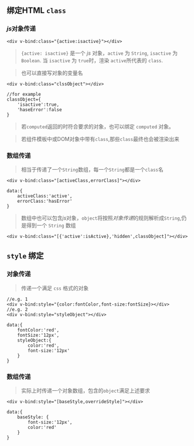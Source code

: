 ## 绑定HTML `class`
### *js*对象传递
```
<div v-bind:class="{active:isactive}"></div>
```
> `{active: isactive}` 是一个 *js* 对象，`active` 为 `String`, `isactive` 为 `Boolean`. 当 `isactive` 为 `true`时，渲染 `active`所代表的 `class`.

>也可以直接写对象的变量名
```
<div v-bind:class="clssObject"></div>
```
```
//for example
classObject={
    'isactive':true,
    'haseError':false
}
```
 >若`computed`返回的时符合要求的对象，也可以绑定 `computed` 对象。

>若组件模板中或DOM对象中带有`class`,那些`class`最终也会被渲染出来

 ### 数组传递
>相当于传递了一个`String`数组，每一个`String`都是一个`class`名
 ```
 <div v-bind:class="[activeClass,errorClass]"></div>
 ```
 ```
 data:{
     activeClass:'active',
     errorClass:'hasError'
 }
 ```

 > 数组中也可以包含*js*对象，`object`将按照*对象传递*的规则解析成`String`,仍是得到一个 `String` 数组
```
<div v-bind:class="[{'active':isActive},'hidden',classObject]"></div>
```


## `style` 绑定

### 对象传递
>传递一个满足 `css` 格式的对象
```
//e.g. 1
<div v-bind:style="{color:fontColor,font-size:fontSize}></div>
//e.g. 2 
<div v-bind:style="styleObject"></div>
```
```
data:{
    fontColor:'red',
    fontSize:'12px',
    styleObject:{
        color:'red',
        font-size:'12px'
    }
}
```
### 数组传递
>实际上时传递一个对象数组，包含的`object`满足上述要求
```
<div v-bind:style="[baseStyle,overrideStyle]"></div>
```
```
data:{
    baseStyle: {
        font-size:'12px',
        color:'red'
    }
}
```

